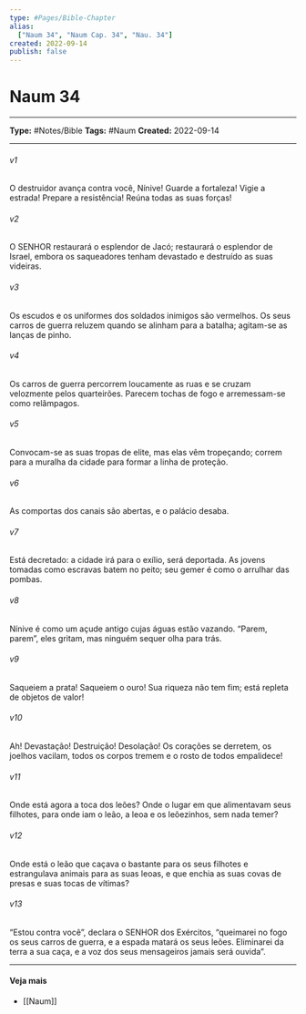 ```yaml
---
type: #Pages/Bible-Chapter
alias:
  ["Naum 34", "Naum Cap. 34", "Nau. 34"]
created: 2022-09-14
publish: false
---
```


# Naum 34

---

**Type:** #Notes/Bible
**Tags:** #Naum
**Created:** 2022-09-14

---

###### v1
O destruidor avança contra você, Nínive! Guarde a fortaleza! Vigie a estrada! Prepare a resistência! Reúna todas as suas forças!
###### v2
O SENHOR restaurará o esplendor de Jacó; restaurará o esplendor de Israel, embora os saqueadores tenham devastado e destruído as suas videiras.
###### v3
Os escudos e os uniformes dos soldados inimigos são vermelhos. Os seus carros de guerra reluzem quando se alinham para a batalha; agitam-se as lanças de pinho.
###### v4
Os carros de guerra percorrem loucamente as ruas e se cruzam velozmente pelos quarteirões. Parecem tochas de fogo e arremessam-se como relâmpagos.
###### v5
Convocam-se as suas tropas de elite, mas elas vêm tropeçando; correm para a muralha da cidade para formar a linha de proteção.
###### v6
As comportas dos canais são abertas, e o palácio desaba.
###### v7
Está decretado: a cidade irá para o exílio, será deportada. As jovens tomadas como escravas batem no peito; seu gemer é como o arrulhar das pombas.
###### v8
Nínive é como um açude antigo cujas águas estão vazando. “Parem, parem”, eles gritam, mas ninguém sequer olha para trás.
###### v9
Saqueiem a prata! Saqueiem o ouro! Sua riqueza não tem fim; está repleta de objetos de valor!
###### v10
Ah! Devastação! Destruição! Desolação! Os corações se derretem, os joelhos vacilam, todos os corpos tremem e o rosto de todos empalidece!
###### v11
Onde está agora a toca dos leões? Onde o lugar em que alimentavam seus filhotes, para onde iam o leão, a leoa e os leõezinhos, sem nada temer?
###### v12
Onde está o leão que caçava o bastante para os seus filhotes e estrangulava animais para as suas leoas, e que enchia as suas covas de presas e suas tocas de vítimas?
###### v13
“Estou contra você”, declara o SENHOR dos Exércitos, “queimarei no fogo os seus carros de guerra, e a espada matará os seus leões. Eliminarei da terra a sua caça, e a voz dos seus mensageiros jamais será ouvida”.


---

#### Veja mais

- [[Naum]]
